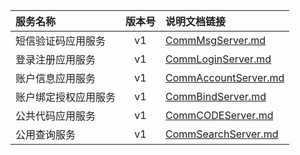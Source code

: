   
| 服务名称 | 版本号 | 说明文档链接 |  
| :----------------- | :-----: | :---------------- |  
| 短信验证码应用服务 | v1 | [CommMsgServer.md](https://github.com/Zhang-Monica/gitMd/blob/master/EpeisComm/CommMsgServer_README.md) |  
| 登录注册应用服务 | v1 | [CommLoginServer.md](https://github.com/Zhang-Monica/gitMd/blob/master/EpeisComm/CommLoginServer_README.md) |  
| 账户信息应用服务 | v1 | [CommAccountServer.md](https://github.com/Zhang-Monica/gitMd/blob/master/EpeisComm/CommAccountServer_README.md) |  
| 账户绑定授权应用服务 | v1 | [CommBindServer.md](https://github.com/Zhang-Monica/gitMd/blob/master/EpeisComm/CommBindServer_README.md) |  
| 公共代码应用服务 | v1 | [CommCODEServer.md](https://github.com/Zhang-Monica/gitMd/blob/master/EpeisComm/CommCODEServer_README.md) |  
| 公用查询服务 | v1 | [CommSearchServer.md](https://github.com/Zhang-Monica/gitMd/blob/master/EpeisComm/CommSearchServer_README.md) |  
  
